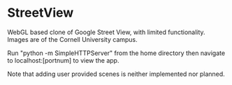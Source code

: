 # StreetView
WebGL based clone of Google Street View, with limited functionality. Images are of the Cornell University campus.

Run "python -m SimpleHTTPServer" from the home directory then navigate to localhost:[portnum] to view the app.

Note that adding user provided scenes is neither implemented nor planned.
